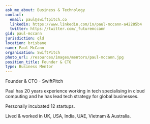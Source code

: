 ```yaml
---
ask_me_about: Business & Technology
contact:
  email: paul@swiftpitch.co
  linkedin: https://www.linkedin.com/in/paul-mccann-a42285b4
  twitter: https://twitter.com/_futuremccann
gid: paul-mccann
jurisdiction: qld
location: brisbane
name: Paul McCann
organisation: SwiftPitch
photo_url: /resources/images/mentors/paul-mccann.jpg
position_title: Founder & CTO
type: Business Mentor
---
```


Founder & CTO - SwiftPitch

Paul has 20 years experience working in tech specialising in cloud computing and he has lead tech strategy for global businesses.

Personally incubated 12 startups.

Lived & worked in UK, USA, India, UAE, Vietnam & Australia.